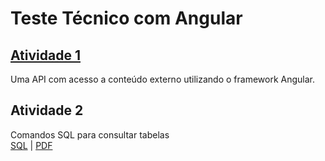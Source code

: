 # Teste Técnico com Angular
## [Atividade 1](https://github.com/felipemadu13/teste_tecnico_uf/tree/574bb36c25888ed2d39e3ebac3327033e5ef8ad4/TESTE_TECNICO)
Uma API com acesso a conteúdo externo utilizando o framework Angular.

## Atividade 2
Comandos SQL para consultar tabelas <br>
[SQL](https://github.com/felipemadu13/teste_tecnico_uf/blob/fbf6da3f76ad858cb006feb2a613f0ef4c294d5c/SQL/sql_ex2.sql) | [PDF](https://github.com/felipemadu13/teste_tecnico_uf/blob/fbf6da3f76ad858cb006feb2a613f0ef4c294d5c/SQL/SQL.pdf)
